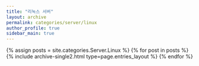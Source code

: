 ```yaml
---
title: "리눅스 서버"
layout: archive
permalink: categories/server/linux
author_profile: true
sidebar_main: true
---
```



{% assign posts = site.categories.Server.Linux %}
{% for post in posts %} {% include archive-single2.html type=page.entries_layout %} {% endfor %}
